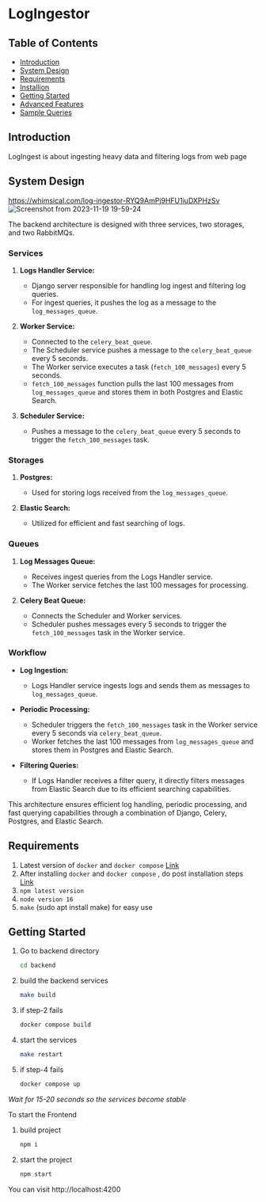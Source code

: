 

# LogIngestor

## Table of Contents

- [Introduction](#introduction)
- [System Design](#sytemdesign)
- [Requirements](#requirements)
- [Installion](#installation)
- [Getting Started](#gettingstarted)
- [Advanced Features](#advanced-features)
- [Sample Queries](#sample-queries)

## Introduction
LogIngest is about ingesting heavy data and filtering logs from web page

## System Design
https://whimsical.com/log-ingestor-RYQ9AmPj9HFU1iuDXPHzSv
![Screenshot from 2023-11-19 19-59-24](https://github.com/Gangadhar454/LogIngestor/assets/36883246/3e0daf36-b085-402c-a071-0fb596c8d485)

The backend architecture is designed with three services, two storages, and two RabbitMQs.

### Services

1. **Logs Handler Service:**
   - Django server responsible for handling log ingest and filtering log queries.
   - For ingest queries, it pushes the log as a message to the `log_messages_queue`.

2. **Worker Service:**
   - Connected to the `celery_beat_queue`.
   - The Scheduler service pushes a message to the `celery_beat_queue` every 5 seconds.
   - The Worker service executes a task (`fetch_100_messages`) every 5 seconds.
   - `fetch_100_messages` function pulls the last 100 messages from `log_messages_queue` and stores them in both Postgres and Elastic Search.

3. **Scheduler Service:**
   - Pushes a message to the `celery_beat_queue` every 5 seconds to trigger the `fetch_100_messages` task.

### Storages

1. **Postgres:**
   - Used for storing logs received from the `log_messages_queue`.

2. **Elastic Search:**
   - Utilized for efficient and fast searching of logs.

### Queues

1. **Log Messages Queue:**
   - Receives ingest queries from the Logs Handler service.
   - The Worker service fetches the last 100 messages for processing.

2. **Celery Beat Queue:**
   - Connects the Scheduler and Worker services.
   - Scheduler pushes messages every 5 seconds to trigger the `fetch_100_messages` task in the Worker service.

### Workflow

- **Log Ingestion:**
  - Logs Handler service ingests logs and sends them as messages to `log_messages_queue`.

- **Periodic Processing:**
  - Scheduler triggers the `fetch_100_messages` task in the Worker service every 5 seconds via `celery_beat_queue`.
  - Worker fetches the last 100 messages from `log_messages_queue` and stores them in Postgres and Elastic Search.

- **Filtering Queries:**
  - If Logs Handler receives a filter query, it directly filters messages from Elastic Search due to its efficient searching capabilities.

This architecture ensures efficient log handling, periodic processing, and fast querying capabilities through a combination of Django, Celery, Postgres, and Elastic Search.


## Requirements
1. Latest version of `docker` and `docker compose` [Link](https://docs.docker.com/engine/install/ubuntu/)
2. After installing `docker` and `docker compose` , do post installation steps [Link](https://docs.docker.com/engine/install/ubuntu/)
3. `npm latest version`
4. `node version 16`
5. `make` (sudo apt install make) for easy use

## Getting Started
1. Go to backend directory
   ```bash
   cd backend
2. build the backend services
   ```bash
   make build
3. if step-2 fails
   ```bash
   docker compose build
4. start the services
   ```bash
   make restart
5. if step-4 fails
   ```bash
   docker compose up
 *Wait for 15-20 seconds so the services become stable*

 To start the Frontend 
 1. build project
    ```bash
    npm i
 2. start the project
    ```bash
    npm start
 You can visit http://localhost:4200


